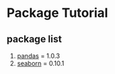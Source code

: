 # Package Tutorial

## package list
1. [pandas](https://pandas.pydata.org/) = 1.0.3
2. [seaborn](https://seaborn.pydata.org/) = 0.10.1